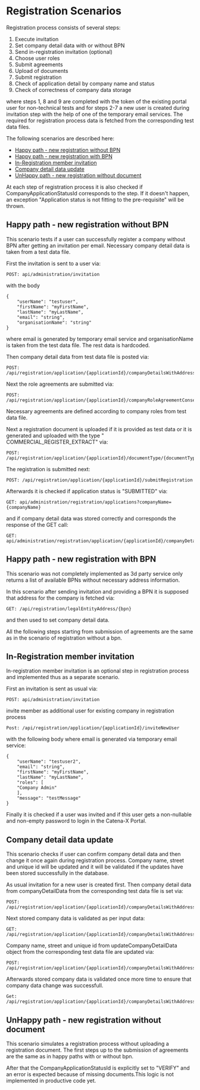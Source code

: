 ﻿# Registration Scenarios

Registration process consists of several steps:

1. Execute invitation
2. Set company detail data with or without BPN
3. Send in-registration invitation (optional)
4. Choose user roles
5. Submit agreements
6. Upload of documents
7. Submit registration
8. Check of application detail by company name and status
9. Check of correctness of company data storage

where steps 1, 8 and 9 are completed with the token of the existing portal user for non-technical tests and for steps
2-7 a new user is created during invitation step with the help of one of the temporary email services.
The required for registration process data is fetched from the corresponding test data files.

The following scenarios are described here:

* [Happy path - new registration without BPN](#happy-path---new-registration-without-bpn)
* [Happy path - new registration with BPN](#happy-path---new-registration-with-bpn)
* [In-Registration member invitation](#in-registration-member-invitation)
* [Company detail data update](#company-detail-data-update)
* [UnHappy path - new registration without document](#unhappy-path---new-registration-without-document)

At each step of registration process it is also checked if CompanyApplicationStatusId corresponds to the step. If it
doesn't happen, an exception "Application status is not fitting to the pre-requisite" will be thrown.

## Happy path - new registration without BPN

This scenario tests if a user can successfully register a company without BPN after getting an invitation per email.
Necessary company detail data is taken from a test data file.

First the invitation is sent to a user via:

```
POST: api/administration/invitation
```

with the body

```
{
    "userName": "testuser",
    "firstName": "myFirstName",
    "lastName": "myLastName",
    "email": "string",
    "organisationName": "string"
}
```

where email is generated by temporary email service and organisationName is taken from the test data file. The rest data
is hardcoded.

Then company detail data from test data file is posted via:

```
POST: /api/registration/application/{applicationId}/companyDetailsWithAddress
```

Next the role agreements are submitted via:

```
POST: /api/registration/application/{applicationId}/companyRoleAgreementConsents
```

Necessary agreements are defined according to company roles from test data file.

Next a registration document is uploaded if it is provided as test data or it is generated and uploaded with the type "
COMMERCIAL_REGISTER_EXTRACT" via:

```
POST: /api/registration/application/{applicationId}/documentType/{documentTypeId}/documents
```

The registration is submitted next:

```
POST: /api/registration/application/{applicationId}/submitRegistration
```

Afterwards it is checked if application status is "SUBMITTED" via:

```
GET: api/administration/registration/applications?companyName={companyName}
```

and if company detail data was stored correctly and corresponds the response of the GET call:

```
GET: api/administration/registration/application/{applicationId}/companyDetailsWithAddress
```

## Happy path - new registration with BPN

This scenario was not completely implemented as 3d party service only returns a list of available BPNs without necessary
address information.

In this scenario after sending invitation and providing a BPN it is supposed that address for the company is fetched
via:

```
GET: /api/registration/legalEntityAddress/{bpn}
```

and then used to set company detail data.

All the following steps starting from submission of agreements are the same as in the scenario of registration without a
bpn.

## In-Registration member invitation

In-registration member invitation is an optional step in registration process and implemented thus as a separate
scenario.

First an invitation is sent as usual via:

```
POST: api/administration/invitation
```

invite member as additional user for existing company in registration process

```
Post: /api/registration/application/{applicationId}/inviteNewUser
```

with the following body where email is generated via temporary email service:

```
{
    "userName": "testuser2",
    "email": "string",
    "firstName": "myFirstName",
    "lastName": "myLastName",
    "roles": [
    "Company Admin"
    ],
    "message": "testMessage"
}
```

Finally it is checked if a user was invited and if this user gets a non-nullable and non-empty password to login in the
Catena-X Portal.

## Company detail data update

This scenario checks if user can confirm company detail data and then change it once again during registration process.
Company name, street and unique id will be updated and it will be validated if the updates have been stored successfully
in the database.

As usual invitation for a new user is created first. Then company detail data from companyDetailData from the corresponding test data file is set via:

```
POST: /api/registration/application/{applicationId}/companyDetailsWithAddress
```

Next stored company data is validated as per input data:

```
GET: /api/registration/application/{applicationId}/companyDetailsWithAddress
```

Company name, street and unique id from updateCompanyDetailData object from the corresponding test data file are updated
via:

```
POST: /api/registration/application/{applicationId}/companyDetailsWithAddress
```

Afterwards stored company data is validated once more time to ensure that company data change was successfull.

```
Get: /api/registration/application/{applicationId}/companyDetailsWithAddress 
```

## UnHappy path - new registration without document

This scenario simulates a registration process without uploading a registration document. The first steps up to the
submission of agreements are the same as in happy paths with or without bpn.

After that the CompanyApplicationStatusId is explicitly set to "VERIFY" and an error is expected because of missing
documents.This logic is not implemented in productive code yet.